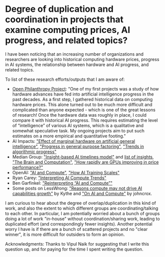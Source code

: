 # Degree of duplication and coordination in projects that examine computing prices, AI progress, and related topics?

I have been noticing that an increasing number of organizations and researchers are looking into historical computing hardware prices, progress in AI systems, the relationship between hardware and AI progress, and related topics.

To list of these research efforts/outputs that I am aware of:

- [Open Philanthropy Project](https://www.openphilanthropy.org/blog/new-staff-operations-programs-and-research#Kathleen_Finlinson_Research_Analyst): "One of my first projects was a study of how hardware advances have fed into artificial intelligence progress in the past decades. As a first step, I gathered historical data on computing hardware prices. This alone turned out to be much more difficult and complicated than anyone expected - which is one of the great lessons of research! Once the hardware data was roughly in place, I could compare it with historical AI progress. This requires estimating the level of “intelligence” of various AI systems, which is a qualitative and somewhat speculative task. My ongoing projects aim to put such estimates on a more empirical and quantitative footing."
- AI Impacts: ["Effect of marginal hardware on artificial general intelligence"](https://aiimpacts.org/effect-of-marginal-hardware-on-artificial-general-intelligence/), ["Progress in general purpose factoring"](https://aiimpacts.org/progress-in-general-purpose-factoring/), ["Trends in algorithmic progress"](https://aiimpacts.org/trends-in-algorithmic-progress/)
- Median Group: ["Insight-based AI timelines model"](http://mediangroup.org/insights) and [list of insights](http://mediangroup.org/docs/AI_insights.pdf), ["The Brain and Computation"](http://mediangroup.org/brain1.html), ["How rapidly are GPUs improving in price performance?"](http://mediangroup.org/gpu.html)
- OpenAI: ["AI and Compute"](https://openai.com/blog/ai-and-compute/), ["How AI Training Scales"](https://openai.com/blog/science-of-ai/)
- Ryan Carey: ["Interpreting AI Compute Trends"](https://aiimpacts.org/interpreting-ai-compute-trends/)
- Ben Garfinkel: ["Reinterpreting “AI and Compute”"](https://aiimpacts.org/reinterpreting-ai-and-compute/)
- Some posts on LessWrong: ["Reasons compute may not drive AI capabilities growth"](https://www.lesswrong.com/posts/hSw4MNTc3gAwZWdx9/reasons-compute-may-not-drive-ai-capabilities-growth) by Kythe and ["On AI and Compute"](https://www.lesswrong.com/posts/7MsKHa55HxGKFCN6z/on-ai-and-compute) by johncrox.

I am curious to hear about the degree of overlap/duplication in this kind of work, and also the extent to which different groups are coordinating/talking to each other. In particular, I am potentially worried about a bunch of groups doing a lot of work "in-house" without coordination/sharing work, leading to duplicated effort (and correspondingly fewer insights). Another potential worry I have is if there are a bunch of scattered projects and no "clear winner", it is more difficult for outsiders to form an opinion.

Acknowledgments: Thanks to Vipul Naik for suggesting that I write this question up, and for paying for the time I spent writing the question.
